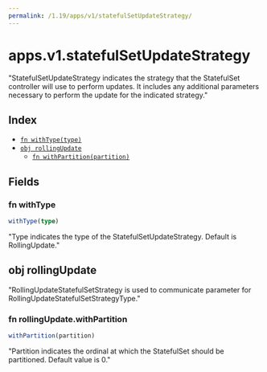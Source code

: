 ```yaml
---
permalink: /1.19/apps/v1/statefulSetUpdateStrategy/
---
```


# apps.v1.statefulSetUpdateStrategy

"StatefulSetUpdateStrategy indicates the strategy that the StatefulSet controller will use to perform updates. It includes any additional parameters necessary to perform the update for the indicated strategy."

## Index

* [`fn withType(type)`](#fn-withtype)
* [`obj rollingUpdate`](#obj-rollingupdate)
  * [`fn withPartition(partition)`](#fn-rollingupdatewithpartition)

## Fields

### fn withType

```ts
withType(type)
```

"Type indicates the type of the StatefulSetUpdateStrategy. Default is RollingUpdate."

## obj rollingUpdate

"RollingUpdateStatefulSetStrategy is used to communicate parameter for RollingUpdateStatefulSetStrategyType."

### fn rollingUpdate.withPartition

```ts
withPartition(partition)
```

"Partition indicates the ordinal at which the StatefulSet should be partitioned. Default value is 0."